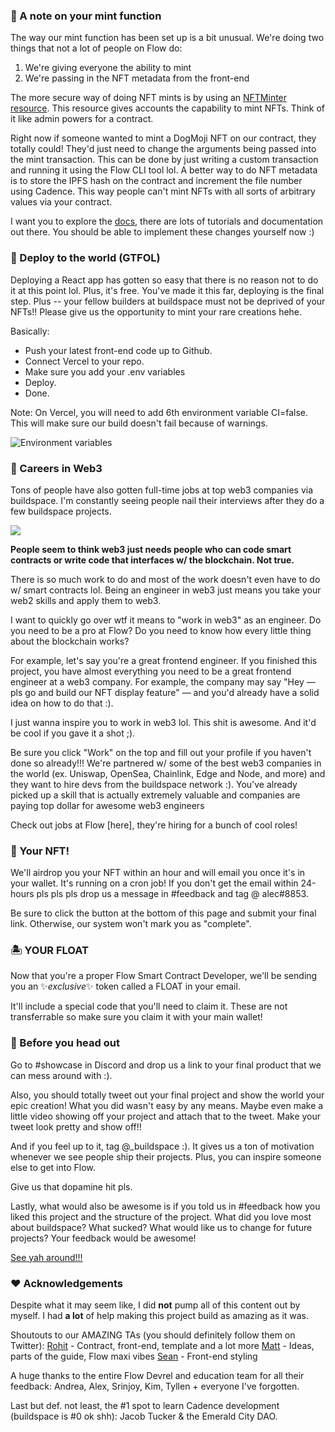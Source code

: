 ### 🤔 A note on your mint function
The way our mint function has been set up is a bit unusual. We're doing two things that not a lot of people on Flow do:
1. We're giving everyone the ability to mint
2. We're passing in the NFT metadata from the front-end

The more secure way of doing NFT mints is by using an [NFTMinter resource](https://github.com/onflow/flow-nft/blob/master/contracts/ExampleNFT.cdc#L228). This resource gives accounts the capability to mint NFTs. Think of it like admin powers for a contract. 

Right now if someone wanted to mint a DogMoji NFT on our contract, they totally could! They'd just need to change the arguments being passed into the mint transaction. This can be done by just writing a custom transaction and running it using the Flow CLI tool lol. A better way to do NFT metadata is to store the IPFS hash on the contract and increment the file number using Cadence. This way people can't mint NFTs with all sorts of arbitrary values via your contract. 

I want you to explore the [docs](https://docs.onflow.org/), there are lots of tutorials and documentation out there. You should be able to implement these changes yourself now :)

### 🚀 Deploy to the world (GTFOL)
Deploying a React app has gotten so easy that there is no reason not to do it at this point lol. Plus, it's free. You've made it this far, deploying is the final step. Plus -- your fellow builders at buildspace must not be deprived of your NFTs!! Please give us the opportunity to mint your rare creations hehe.

Basically:

- Push your latest front-end code up to Github.
- Connect Vercel to your repo.
- Make sure you add your .env variables
- Deploy.
- Done.

Note: On Vercel, you will need to add 6th environment variable CI=false. This will make sure our build doesn't fail because of warnings.

![Environment variables](https://i.imgur.com/wn2Uhj4.png)


### 🥞 Careers in Web3
Tons of people have also gotten full-time jobs at top web3 companies via buildspace. I'm constantly seeing people nail their interviews after they do a few buildspace projects.

![](https://i.imgur.com/CNzLdQc.png)

**People seem to think web3 just needs people who can code smart contracts or write code that interfaces w/ the blockchain. Not true.**

There is so much work to do and most of the work doesn't even have to do w/ smart contracts lol. Being an engineer in web3 just means you take your web2 skills and apply them to web3.

I want to quickly go over wtf it means to "work in web3" as an engineer. Do you need to be a pro at Flow? Do you need to know how every little thing about the blockchain works?

For example, let's say you're a great frontend engineer. If you finished this project, you have almost everything you need to be a great frontend engineer at a web3 company. For example, the company may say "Hey — pls go and build our NFT display feature" — and you'd already have a solid idea on how to do that :).

I just wanna inspire you to work in web3 lol. This shit is awesome. And it'd be cool if you gave it a shot ;).

Be sure you click "Work" on the top and fill out your profile if you haven't done so already!!! We're partnered w/ some of the best web3 companies in the world (ex. Uniswap, OpenSea, Chainlink, Edge and Node, and more) and they want to hire devs from the buildspace network :). You've already picked up a skill that is actually extremely valuable and companies are paying top dollar for awesome web3 engineers

Check out jobs at Flow [here], they're hiring for a bunch of cool roles!

### 🤟 Your NFT!
We'll airdrop you your NFT within an hour and will email you once it's in your wallet. It's running on a cron job! If you don't get the email within 24-hours pls pls pls drop us a message in #feedback and tag @ alec#8853.

Be sure to click the button at the bottom of this page and submit your final link. Otherwise, our system won't mark you as "complete".

### 🏝 YOUR FLOAT 
Now that you're a proper Flow Smart Contract Developer, we'll be sending you an ✨*exclusive*✨ token called a FLOAT in your email. 

It'll include a special code that you'll need to claim it. These are not transferrable so make sure you claim it with your main wallet! 

### 🌈 Before you head out
Go to #showcase in Discord and drop us a link to your final product that we can mess around with :).

Also, you should totally tweet out your final project and show the world your epic creation! What you did wasn't easy by any means. Maybe even make a little video showing off your project and attach that to the tweet. Make your tweet look pretty and show off!!

And if you feel up to it, tag @_buildspace :). It gives us a ton of motivation whenever we see people ship their projects. Plus, you can inspire someone else to get into Flow.

Give us that dopamine hit pls.

Lastly, what would also be awesome is if you told us in #feedback how you liked this project and the structure of the project. What did you love most about buildspace? What sucked? What would like us to change for future projects? Your feedback would be awesome!

[See yah around!!!](https://twitter.com/AlmostEfficient)

### ♥ Acknowledgements
Despite what it may seem like, I did **not** pump all of this content out by myself. I had **a lot** of help making this project build as amazing as it was.

Shoutouts to our AMAZING TAs (you should definitely follow them on Twitter):
[Rohit](https://twitter.com/rohithandique_) - Contract, front-end, template and a lot more
[Matt](https://twitter.com/TopShotTurtles) - Ideas, parts of the guide, Flow maxi vibes
[Sean](https://twitter.com/helloitsme_sl) - Front-end styling

A huge thanks to the entire Flow Devrel and education team for all their feedback:
Andrea, Alex, Srinjoy, Kim, Tyllen + everyone I've forgotten.

Last but def. not least, the #1 spot to learn Cadence development (buildspace is #0 ok shh):
Jacob Tucker & the Emerald City DAO.
